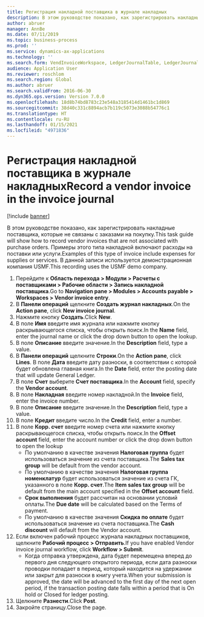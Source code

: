 ```yaml
---
title: Регистрация накладной поставщика в журнале накладных
description: В этом руководстве показано, как зарегистрировать накладные поставщика, которые не связаны с заказами на покупку.
author: abruer
manager: AnnBe
ms.date: 07/11/2019
ms.topic: business-process
ms.prod: ''
ms.service: dynamics-ax-applications
ms.technology: ''
ms.search.form: VendInvoiceWorkspace, LedgerJournalTable, LedgerJournalTransVendInvoice
audience: Application User
ms.reviewer: roschlom
ms.search.region: Global
ms.author: abruer
ms.search.validFrom: 2016-06-30
ms.dyn365.ops.version: Version 7.0.0
ms.openlocfilehash: 18d8b74bd8783c23e548a3185414d1461bc1d869
ms.sourcegitcommit: 38d40c331c8894acb7b119c5073e3088b54776c1
ms.translationtype: HT
ms.contentlocale: ru-RU
ms.lasthandoff: 01/15/2021
ms.locfileid: "4971836"
---
```

# <a name="record-a-vendor-invoice-in-the-invoice-journal"></a><span data-ttu-id="f7bca-103">Регистрация накладной поставщика в журнале накладных</span><span class="sxs-lookup"><span data-stu-id="f7bca-103">Record a vendor invoice in the invoice journal</span></span>

[!include [banner](../../includes/banner.md)]

<span data-ttu-id="f7bca-104">В этом руководстве показано, как зарегистрировать накладные поставщика, которые не связаны с заказами на покупку.</span><span class="sxs-lookup"><span data-stu-id="f7bca-104">This task guide will show how to record vendor invoices that are not associated with purchase orders.</span></span> <span data-ttu-id="f7bca-105">Примеры этого типа накладной включают расходы на поставки или услуги.</span><span class="sxs-lookup"><span data-stu-id="f7bca-105">Examples of this type of invoice include expenses for supplies or services.</span></span>  <span data-ttu-id="f7bca-106">В данной записи используется демонстрационная компания USMF.</span><span class="sxs-lookup"><span data-stu-id="f7bca-106">This recording uses the USMF demo company.</span></span>

1. <span data-ttu-id="f7bca-107">Перейдите к **Область перехода > Модули > Расчеты с поставщиками > Рабочие области > Запись накладной поставщика**.</span><span class="sxs-lookup"><span data-stu-id="f7bca-107">Go to **Navigation pane > Modules > Accounts payable > Workspaces > Vendor invoice entry**.</span></span>
2. <span data-ttu-id="f7bca-108">В **Панели операций** щелкните **Создать журнал накладных**.</span><span class="sxs-lookup"><span data-stu-id="f7bca-108">On the **Action pane**, click **New invoice journal**.</span></span>
3. <span data-ttu-id="f7bca-109">Нажмите кнопку **Создать**.</span><span class="sxs-lookup"><span data-stu-id="f7bca-109">Click **New**.</span></span>
4. <span data-ttu-id="f7bca-110">В поле **Имя** введите имя журнала или нажмите кнопку раскрывающегося списка, чтобы открыть поиск.</span><span class="sxs-lookup"><span data-stu-id="f7bca-110">In the **Name** field, enter the journal name or click the drop down button to open the lookup.</span></span>
5. <span data-ttu-id="f7bca-111">В поле **Описание** введите значение.</span><span class="sxs-lookup"><span data-stu-id="f7bca-111">In the **Description** field, type a value.</span></span>
6. <span data-ttu-id="f7bca-112">В **Панели операций** щелкните **Строки**.</span><span class="sxs-lookup"><span data-stu-id="f7bca-112">On the **Action pane**, click **Lines**.</span></span> <span data-ttu-id="f7bca-113">В поле **Дата** введите дату разноски, в соответствии с которой будет обновлена главная книга.</span><span class="sxs-lookup"><span data-stu-id="f7bca-113">In the **Date** field, enter the posting date that will update General Ledger.</span></span>  
7. <span data-ttu-id="f7bca-114">В поле **Счет** выберите **Счет поставщика**.</span><span class="sxs-lookup"><span data-stu-id="f7bca-114">In the **Account** field, specify the **Vendor account**.</span></span>
8. <span data-ttu-id="f7bca-115">В поле **Накладная** введите номер накладной.</span><span class="sxs-lookup"><span data-stu-id="f7bca-115">In the **Invoice** field, enter the invoice number.</span></span>
9. <span data-ttu-id="f7bca-116">В поле **Описание** введите значение.</span><span class="sxs-lookup"><span data-stu-id="f7bca-116">In the **Description** field, type a value.</span></span>
10. <span data-ttu-id="f7bca-117">В поле **Кредит** введите число.</span><span class="sxs-lookup"><span data-stu-id="f7bca-117">In the **Credit** field, enter a number.</span></span>
11. <span data-ttu-id="f7bca-118">В поле **Корр. счет** введите номер счета или нажмите кнопку раскрывающегося списка, чтобы открыть поиск.</span><span class="sxs-lookup"><span data-stu-id="f7bca-118">In the **Offset account** field, enter the account number or click the drop down button to open the lookup</span></span>
    * <span data-ttu-id="f7bca-119">По умолчанию в качестве значения **Налоговая группа** будет использоваться значение из счета поставщика.</span><span class="sxs-lookup"><span data-stu-id="f7bca-119">The **Sales tax group** will be default from the vendor account.</span></span>  
    * <span data-ttu-id="f7bca-120">По умолчанию в качестве значения **Налоговая группа номенклатур** будет использоваться значение из счета ГК, указанного в поле **Корр. счет**.</span><span class="sxs-lookup"><span data-stu-id="f7bca-120">The **Item sales tax group** will be default from the main account specified in the **Offset account** field.</span></span>  
    * <span data-ttu-id="f7bca-121">**Срок выполнения** будет рассчитан на основании условий оплаты.</span><span class="sxs-lookup"><span data-stu-id="f7bca-121">The **Due date** will be calculated based on the Terms of payment.</span></span>  
    * <span data-ttu-id="f7bca-122">По умолчанию в качестве значения **Скидка по оплате** будет использоваться значение из счета поставщика.</span><span class="sxs-lookup"><span data-stu-id="f7bca-122">The **Cash discount** will default from the Vendor account.</span></span>
12. <span data-ttu-id="f7bca-123">Если включен рабочий процесс журнала накладных поставщиков, щелкните **Рабочий процесс > Отправить**.</span><span class="sxs-lookup"><span data-stu-id="f7bca-123">If you have enabled Vendor invoice journal workflow, click **Workflow > Submit**.</span></span>
    * <span data-ttu-id="f7bca-124">Когда отправка утверждена, дата будет перемещена вперед до первого дня следующего открытого периода, если дата разноски проводки попадает в период, который находится на удержании или закрыт для разноски в книгу учета.</span><span class="sxs-lookup"><span data-stu-id="f7bca-124">When your submission is approved, the date will be advanced to the first day of the next open period, if the transaction posting date falls within a period that is On hold or Closed for ledger posting.</span></span>
12. <span data-ttu-id="f7bca-125">Щелкните **Разнести**.</span><span class="sxs-lookup"><span data-stu-id="f7bca-125">Click **Post**.</span></span>
13. <span data-ttu-id="f7bca-126">Закройте страницу.</span><span class="sxs-lookup"><span data-stu-id="f7bca-126">Close the page.</span></span>

